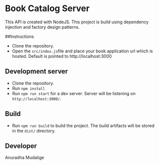 # Book Catalog Server

This API is created with NodeJS. This project is build using dependency injection and factory design patterns.

##Instructions

- Clone the repository.
- Open the `src/index.js`file and place your book application url which is hosted. Default is pointed to http://localhost:3000

## Development server

- Clone the repository.
- Run `npm install`
- Run `npm run start` for a dev server. Server will be listening on `http://localhost:3000/`.

## Build

- Run `npm run build` to build the project. The build artifacts will be stored in the `dist/` directory.

## Developer
Anuradha Mudalige
